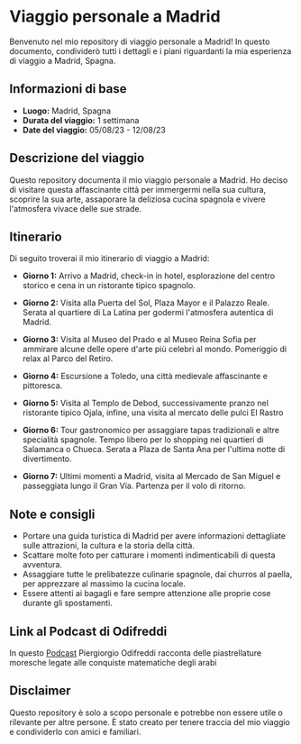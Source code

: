 # Viaggio personale a Madrid

Benvenuto nel mio repository di viaggio personale a Madrid! In questo documento, condividerò tutti i dettagli e i piani riguardanti la mia esperienza di viaggio a Madrid, Spagna.

## Informazioni di base

- **Luogo:** Madrid, Spagna
- **Durata del viaggio:** 1 settimana
- **Date del viaggio:** 05/08/23 - 12/08/23

## Descrizione del viaggio

Questo repository documenta il mio viaggio personale a Madrid. Ho deciso di visitare questa affascinante città per immergermi nella sua cultura, scoprire la sua arte, assaporare la deliziosa cucina spagnola e vivere l'atmosfera vivace delle sue strade.

## Itinerario

Di seguito troverai il mio itinerario di viaggio a Madrid:

- **Giorno 1:** Arrivo a Madrid, check-in in hotel, esplorazione del centro storico e cena in un ristorante tipico spagnolo.

- **Giorno 2:** Visita alla Puerta del Sol, Plaza Mayor e il Palazzo Reale. Serata al quartiere di La Latina per godermi l'atmosfera autentica di Madrid.

- **Giorno 3:** Visita al Museo del Prado e al Museo Reina Sofia per ammirare alcune delle opere d'arte più celebri al mondo. Pomeriggio di relax al Parco del Retiro.

- **Giorno 4:** Escursione a Toledo, una città medievale affascinante e pittoresca.

- **Giorno 5:**  Visita al Templo de Debod, successivamente pranzo nel ristorante tipico Ojala, infine, una visita al mercato delle pulci El Rastro

- **Giorno 6:** Tour gastronomico per assaggiare tapas tradizionali e altre specialità spagnole. Tempo libero per lo shopping nei quartieri di Salamanca o Chueca. Serata a Plaza de Santa Ana per l'ultima notte di divertimento.

- **Giorno 7:** Ultimi momenti a Madrid, visita al Mercado de San Miguel e passeggiata lungo il Gran Vía. Partenza per il volo di ritorno.

## Note e consigli

- Portare una guida turistica di Madrid per avere informazioni dettagliate sulle attrazioni, la cultura e la storia della città.
- Scattare molte foto per catturare i momenti indimenticabili di questa avventura.
- Assaggiare tutte le prelibatezze culinarie spagnole, dai churros al paella, per apprezzare al massimo la cucina locale.
- Essere attenti ai bagagli e fare sempre attenzione alle proprie cose durante gli spostamenti.

## Link al Podcast di Odifreddi 

In questo [Podcast](https://podcasters.spotify.com/pod/show/vito-rodolfo-albano7/episodes/La-matematica-6--Le-conquiste-degli-Arabi-e1tr3mb/a-a97coq0) Piergiorgio Odifreddi racconta delle piastrellature moresche legate alle conquiste matematiche degli arabi


## Disclaimer

Questo repository è solo a scopo personale e potrebbe non essere utile o rilevante per altre persone. È stato creato per tenere traccia del mio viaggio e condividerlo con amici e familiari.


